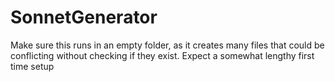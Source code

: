 # SonnetGenerator
Make sure this runs in an empty folder, as it creates many files that could be conflicting without checking if they exist.
Expect a somewhat lengthy first time setup
